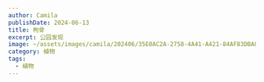 ```yaml
---
author: Camila
publishDate: 2024-06-13
title: 枸骨
excerpt: 公园发现
image: ~/assets/images/camila/202406/35E0AC2A-2758-4A41-A421-84AF83DBA81D_1_105_c.jpeg
category: 植物
tags:
  - 植物
---
```

